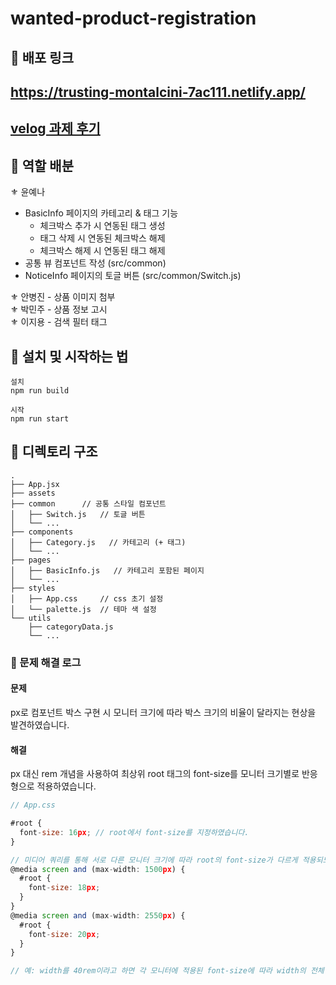 # wanted-product-registration

## 👛 배포 링크
## https://trusting-montalcini-7ac111.netlify.app/

## [velog 과제 후기](https://velog.io/@yena1025/PreOnboarding2-%EC%83%81%ED%92%88-%EB%93%B1%EB%A1%9D-%ED%8E%98%EC%9D%B4%EC%A7%80-%EA%B3%BC%EC%A0%9C-%ED%9B%84%EA%B8%B0)

## 🔮 역할 배분

⚜ 윤예나

- BasicInfo 페이지의 카테고리 & 태그 기능
  - 체크박스 추가 시 연동된 태그 생성
  - 태그 삭제 시 연동된 체크박스 해제
  - 체크박스 해제 시 연동된 태그 해제
- 공통 뷰 컴포넌트 작성 (src/common)
- NoticeInfo 페이지의 토글 버튼 (src/common/Switch.js) <br/> 

⚜ 안병진 - 상품 이미지 첨부 <br/> 
⚜ 박민주 - 상품 정보 고시 <br/> 
⚜ 이지용 - 검색 필터 태그 <br/> 

## 🧶 설치 및 시작하는 법

```
설치
npm run build

시작
npm run start
```

## 📁 디렉토리 구조

```
.
├── App.jsx
├── assets
├── common      // 공통 스타일 컴포넌트
│   ├── Switch.js   // 토글 버튼
│   └── ...
├── components		
│   ├── Category.js   // 카테고리 (+ 태그)
│   └── ...
├── pages		  
│   ├── BasicInfo.js   // 카테고리 포함된 페이지
│   └── ...
├── styles
│   ├── App.css		// css 초기 설정
│   └── palette.js	// 테마 색 설정
└── utils
    ├── categoryData.js	
    └── ...
```

### 🛶 문제 해결 로그

#### 문제
px로 컴포넌트 박스 구현 시 모니터 크기에 따라 박스 크기의 비율이 달라지는 현상을 발견하였습니다.

#### 해결
px 대신 rem 개념을 사용하여 최상위 root 태그의 font-size를 모니터 크기별로 반응형으로 적용하였습니다.

```jsx
// App.css

#root {
  font-size: 16px; // root에서 font-size를 지정하였습니다.
}

// 미디어 쿼리를 통해 서로 다른 모니터 크기에 따라 root의 font-size가 다르게 적용되도록 하였습니다.
@media screen and (max-width: 1500px) {
  #root {
    font-size: 18px;
  }
}
@media screen and (max-width: 2550px) {
  #root {
    font-size: 20px;
  }
}

// 예: width를 40rem이라고 하면 각 모니터에 적용된 font-size에 따라 width의 전체 px 값이 결정됨
```
